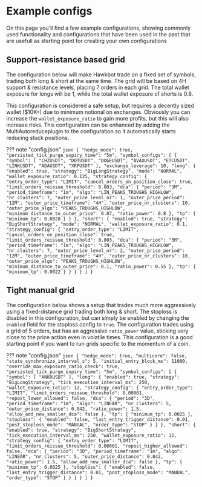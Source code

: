 # Example configs

On this page you'll find a few example configurations, showing commonly used functionality and configurations that have been used in the past
that are usefull as starting point for creating your own configurations

## Support-resistance based grid

The configuration below will make Hawkbot trade on a fixed set of symbols, trading both long & short at the same time. The grid will be based
on 4H support & resistance levels, placing 7 orders in each grid. The total wallet exposure for longs will be 1, while the total wallet
exposure of shorts is 0.8.

This configuration is considered a safe setup, but requires a decently sized wallet ($10K+) due to minimum notional on exchanges. Obviously you
can increase the `wallet_exposure_ratio` to gain more profits, but this will also increase risks. This configuration can be enhanced by adding
the MultiAutoreduceplugin to the configuration so it automatically starts reducing stuck positions.

??? note "config.json"
    ```json
    {
      "hedge_mode": true,
      "persisted_tick_purge_expiry_time": "5m",
      "symbol_configs": [
        {
          "symbol": [
            "CHZUSDT",
            "DOTUSDT",
            "DOGEUSDT",
            "AVAXUSDT",
            "ETCUSDT",
            "LINKUSDT",
            "ADAUSDT",
            "XRPUSDT"
          ],
          "exchange_leverage": 10,
          "long": {
            "enabled": true,
            "strategy": "BigLongStrategy",
            "mode": "NORMAL",
            "wallet_exposure_ratio": 0.125,
            "strategy_config": {
              "entry_order_type": "LIMIT",
              "cancel_orders_on_position_close": true,
              "limit_orders_reissue_threshold": 0.003,
              "dca": {
                "period": "3M",
                "period_timeframe": "1m",
                "algo": "LIN_PEAKS_TROUGHS_HIGHLOW",
                "nr_clusters": 7,
                "outer_price_level_nr": 1,
                "outer_price_period": "12M",
                "outer_price_timeframe": "4H",
                "outer_price_nr_clusters": 10,
                "outer_price_algo": "PEAKS_TROUGHS_HIGHLOW",
                "minimum_distance_to_outer_price": 0.07,
                "ratio_power": 0.8
              },
              "tp": {
                "minimum_tp": 0.0028
              }
            }
          },
          "short": {
            "enabled": true,
            "strategy": "BigShortStrategy",
            "mode": "NORMAL",
            "wallet_exposure_ratio": 0.1,
            "strategy_config": {
              "entry_order_type": "LIMIT",
              "cancel_orders_on_position_close": true,
              "limit_orders_reissue_threshold": 0.003,
              "dca": {
                "period": "3M",
                "period_timeframe": "1m",
                "algo": "LIN_PEAKS_TROUGHS_HIGHLOW",
                "nr_clusters": 7,
                "outer_price_level_nr": 2,
                "outer_price_period": "12M",
                "outer_price_timeframe": "4H",
                "outer_price_nr_clusters": 10,
                "outer_price_algo": "PEAKS_TROUGHS_HIGHLOW",
                "minimum_distance_to_outer_price": 0.1,
                "ratio_power": 0.55
              },
              "tp": {
                "minimum_tp": 0.0022
              }
            }
          }
        }
      ]
    }
    ```

## Tight manual grid

The configuration below shows a setup that trades much more aggressively using a fixed-distance grid trading both long & short. The stoploss is disabled
in this configuration, but can simply be enabled by changing the `enabled` field for the stoploss config to `true`.
The configuration trades using a grid of 5 orders, but has an aggressive `ratio_power` value, sticking very close to the price action even in volatile times.
This configuration is a good starting point if you want to run grids specific to the momentum of a coin.

??? note "config.json"
    ```json
    {
      "hedge_mode": true,
      "multicore": false,
      "state_synchronize_interval_s": 5,
      "initial_entry_block_ms": 11000,
      "override_max_exposure_ratio_check": true,
      "persisted_tick_purge_expiry_time": "5m",
      "symbol_configs": [
        {
          "symbol": [
            "ANKRUSDT"
          ],
          "long": {
            "enabled": true,
            "strategy": "BigLongStrategy",
            "tick_execution_interval_ms": 250,
            "wallet_exposure_ratio": 12,
            "strategy_config": {
              "entry_order_type": "LIMIT",
              "limit_orders_reissue_threshold": 0.00001,
              "repost_lower_allowed": false,
              "dca": {
                "period": "3D",
                "period_timeframe": "1m",
                "algo": "LINEAR",
                "nr_clusters": 5,
                "outer_price_distance": 0.042,
                "ratio_power": 1.5,
                "allow_add_new_smaller_dca": false
              },
              "tp": {
                "minimum_tp": 0.0025
              },
              "stoploss": {
                "enabled": false,
                "last_entry_trigger_distance": 0.01,
                "post_stoploss_mode": "MANUAL",
                "order_type": "STOP"
              }
            }
          },
          "short": {
            "enabled": true,
            "strategy": "BigShortStrategy",
            "tick_execution_interval_ms": 250,
            "wallet_exposure_ratio": 12,
            "strategy_config": {
              "entry_order_type": "LIMIT",
              "limit_orders_reissue_threshold": 0.00001,
              "repost_higher_allowed": false,
              "dca": {
                "period": "3D",
                "period_timeframe": "1m",
                "algo": "LINEAR",
                "nr_clusters": 5,
                "outer_price_distance": 0.042,
                "ratio_power": 1.5,
                "allow_add_new_smaller_dca": false
              },
              "tp": {
                "minimum_tp": 0.0025
              },
              "stoploss": {
                "enabled": false,
                "last_entry_trigger_distance": 0.01,
                "post_stoploss_mode": "MANUAL",
                "order_type": "STOP"
              }
            }
          }
        }
      ]
    }
    ```